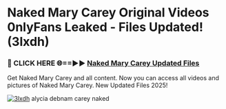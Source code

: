 # Naked Mary Carey Original Videos 0nlyFans Leaked - Files Updated! (3lxdh)

<h3>🔴 CLICK HERE 🌐==►► <a href="https://tinyurl.com/up5wt9bj" rel="nofollow">Naked Mary Carey Updated Files</a></h3>

Get Naked Mary Carey and all content. Now you can access all videos and pictures of Naked Mary Carey. New Updated Files 2025!

[![3lxdh](https://i.imgur.com/ABiUzMV.gif)](https://tinyurl.com/up5wt9bj)
alycia debnam carey naked
